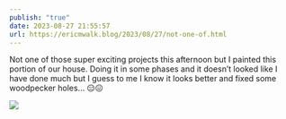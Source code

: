 ```yaml
---
publish: "true"
date: 2023-08-27 21:55:57
url: https://ericmwalk.blog/2023/08/27/not-one-of.html
---
```

Not one of those super exciting projects this afternoon but I painted this portion of our house. Doing it in some phases and it doesn’t looked like I have done much but I guess to me I know it looks better and fixed some woodpecker holes… 😑😖

![](https://ericmwalk.blog/uploads/2023/a3078b9908.jpg)